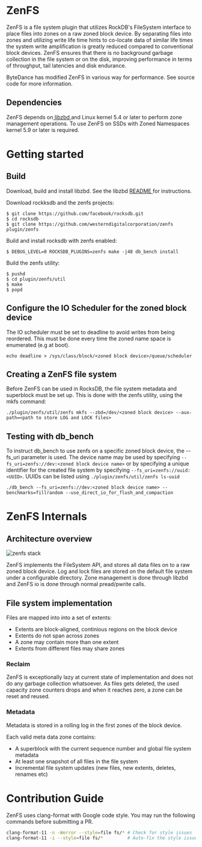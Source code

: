 # ZenFS

ZenFS is a file system plugin that utilizes RockDB's FileSystem interface to
place files into zones on a raw zoned block device. By separating files into
zones and utilizing write life time hints to co-locate data of similar life
times the system write amplification is greatly reduced compared to
conventional block devices. ZenFS ensures that there is no background
garbage collection in the file system or on the disk, improving performance
in terms of throughput, tail latencies and disk endurance.

ByteDance has modified ZenFS in various way for performance. See source code
for more information.

## Dependencies

ZenFS depends on[ libzbd ](https://github.com/westerndigitalcorporation/libzbd)
and Linux kernel 5.4 or later to perform zone management operations. To use
ZenFS on SSDs with Zoned Namespaces kernel 5.9 or later is required.

# Getting started

## Build

Download, build and install libzbd. See the libzbd [ README ](https://github.com/westerndigitalcorporation/libzbd/blob/master/README.md) 
for instructions.

Download rockksdb and the zenfs projects:
```
$ git clone https://github.com/facebook/rocksdb.git
$ cd rocksdb
$ git clone https://github.com/westerndigitalcorporation/zenfs plugin/zenfs
```

Build and install rocksdb with zenfs enabled:
```
$ DEBUG_LEVEL=0 ROCKSDB_PLUGINS=zenfs make -j48 db_bench install
```

Build the zenfs utility:
```
$ pushd
$ cd plugin/zenfs/util
$ make
$ popd
```

## Configure the IO Scheduler for the zoned block device

The IO scheduler must be set to deadline to avoid writes from being reordered.
This must be done every time the zoned name space is enumerated (e.g at boot).

```
echo deadline > /sys/class/block/<zoned block device>/queue/scheduler
```

## Creating a ZenFS file system

Before ZenFS can be used in RocksDB, the file system metadata and superblock must be set up.
This is done with the zenfs utility, using the mkfs command:

```
./plugin/zenfs/util/zenfs mkfs --zbd=/dev/<zoned block device> --aux-path=<path to store LOG and LOCK files>
```

## Testing with db_bench

To instruct db_bench to use zenfs on a specific zoned block device, the --fs_uri parameter is used.
The device name may be used by specifying `--fs_uri=zenfs://dev:<zoned block device name>` or by
specifying a unique identifier for the created file system by specifying `--fs_uri=zenfs://uuid:<UUID>`.
UUIDs can be listed using `./plugin/zenfs/util/zenfs ls-uuid`

```
./db_bench --fs_uri=zenfs://dev:<zoned block device name> --benchmarks=fillrandom --use_direct_io_for_flush_and_compaction

```

# ZenFS Internals

## Architecture overview
![zenfs stack](https://user-images.githubusercontent.com/447288/84152469-fa3d6300-aa64-11ea-87c4-8a6653bb9d22.png)

ZenFS implements the FileSystem API, and stores all data files on to a raw 
zoned block device. Log and lock files are stored on the default file system
under a configurable directory. Zone management is done through libzbd and
ZenFS io is done through normal pread/pwrite calls.

## File system implementation

Files are mapped into into a set of extents:

* Extents are block-aligned, continious regions on the block device
* Extents do not span across zones
* A zone may contain more than one extent
* Extents from different files may share zones

### Reclaim 

ZenFS is exceptionally lazy at current state of implementation and does 
not do any garbage collection whatsoever. As files gets deleted, the used
capacity zone counters drops and when it reaches zero, a zone can be reset
and reused.

###  Metadata 

Metadata is stored in a rolling log in the first zones of the block device.

Each valid meta data zone contains:

* A superblock with the current sequence number and global file system metadata
* At least one snapshot of all files in the file system
* Incremental file system updates (new files, new extents, deletes, renames etc)

# Contribution Guide

ZenFS uses clang-format with Google code style. You may run the following commands
before submitting a PR.

```bash
clang-format-11 -n -Werror --style=file fs/* # Check for style issues
clang-format-11 -i --style=file fs/*         # Auto-fix the style issues
```
